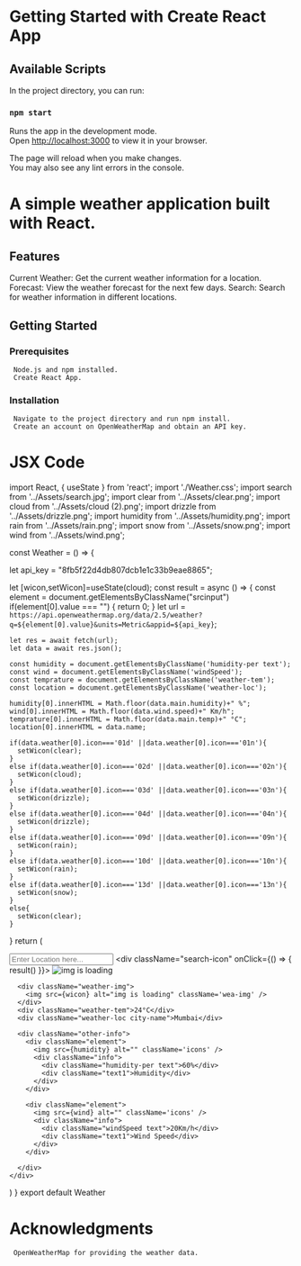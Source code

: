 # Getting Started with Create React App

## Available Scripts

In the project directory, you can run:

### `npm start`

Runs the app in the development mode.\
Open [http://localhost:3000](http://localhost:3000) to view it in your browser.

The page will reload when you make changes.\
You may also see any lint errors in the console.

# A simple weather application built with React.

## Features
   Current Weather: Get the current weather information for a location.
   Forecast: View the weather forecast for the next few days.
   Search: Search for weather information in different locations.

## Getting Started
   ### Prerequisites
     Node.js and npm installed.
     Create React App.
   ### Installation
     Navigate to the project directory and run npm install.
     Create an account on OpenWeatherMap and obtain an API key.

# JSX Code

import React, { useState } from 'react';
import './Weather.css';
import search from '../Assets/search.jpg';
import clear from '../Assets/clear.png';
import cloud from '../Assets/cloud (2).png';
import drizzle from '../Assets/drizzle.png';
import humidity from '../Assets/humidity.png';
import rain from '../Assets/rain.png';
import snow from '../Assets/snow.png';
import wind from '../Assets/wind.png';

const Weather = () => {

  let api_key = "8fb5f22d4db807dcb1e1c33b9eae8865";

let [wicon,setWicon]=useState(cloud);
  const result = async () => {
    const element = document.getElementsByClassName("srcinput")
    if(element[0].value === "") {
      return 0;
    }
    let url = `https://api.openweathermap.org/data/2.5/weather?q=${element[0].value}&units=Metric&appid=${api_key}`;

    let res = await fetch(url);
    let data = await res.json();

    const humidity = document.getElementsByClassName('humidity-per text');
    const wind = document.getElementsByClassName('windSpeed');
    const temprature = document.getElementsByClassName('weather-tem');
    const location = document.getElementsByClassName('weather-loc');

    humidity[0].innerHTML = Math.floor(data.main.humidity)+" %";
    wind[0].innerHTML = Math.floor(data.wind.speed)+" Km/h";
    temprature[0].innerHTML = Math.floor(data.main.temp)+" °C";
    location[0].innerHTML = data.name;

    if(data.weather[0].icon==='01d' ||data.weather[0].icon==='01n'){
      setWicon(clear);
    }
    else if(data.weather[0].icon==='02d' ||data.weather[0].icon==='02n'){
      setWicon(cloud);
    }
    else if(data.weather[0].icon==='03d' ||data.weather[0].icon==='03n'){
      setWicon(drizzle);
    }
    else if(data.weather[0].icon==='04d' ||data.weather[0].icon==='04n'){
      setWicon(drizzle);
    }
    else if(data.weather[0].icon==='09d' ||data.weather[0].icon==='09n'){
      setWicon(rain);
    }
    else if(data.weather[0].icon==='10d' ||data.weather[0].icon==='10n'){
      setWicon(rain);
    }
    else if(data.weather[0].icon==='13d' ||data.weather[0].icon==='13n'){
      setWicon(snow);
    }
    else{
      setWicon(clear);
    }
  }
  return (
    <div className='container'>
      <div className='sub-container'>
        <input type="text" className='srcinput' placeholder='Enter Location here...' />
        <div className="search-icon" onClick={() => { result() }}>
          <img src={search} alt="img is loading" className='srcimg' />
        </div>
      </div>

      <div className="weather-img">
        <img src={wicon} alt="img is loading" className='wea-img' />
      </div>
      <div className="weather-tem">24°C</div>
      <div className="weather-loc city-name">Mumbai</div>

      <div className="other-info">
        <div className="element">
          <img src={humidity} alt="" className='icons' />
          <div className="info">
            <div className="humidity-per text">60%</div>
            <div className="text1">Humidity</div>
          </div>
        </div>

        <div className="element">
          <img src={wind} alt="" className='icons' />
          <div className="info">
            <div className="windSpeed text">20Km/h</div>
            <div className="text1">Wind Speed</div>
          </div>
        </div>

      </div>
    </div>
  )
}
export default Weather
# Acknowledgments
     OpenWeatherMap for providing the weather data.
